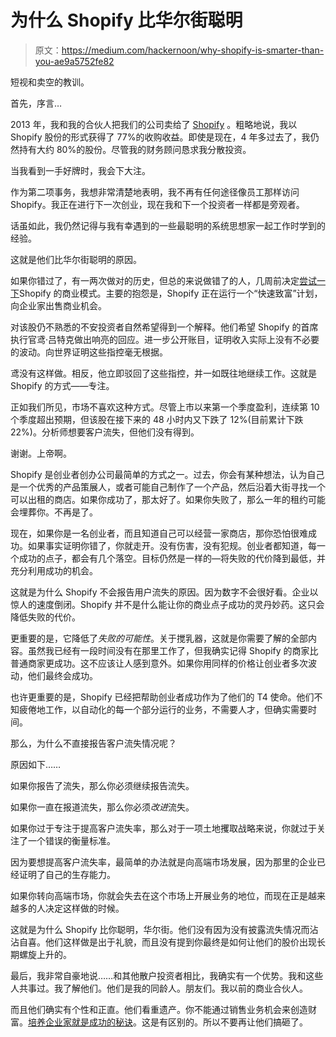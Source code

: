 # 为什么 Shopify 比华尔街聪明

> 原文：<https://medium.com/hackernoon/why-shopify-is-smarter-than-you-ae9a5752fe82>

短视和卖空的教训。

首先，序言…

2013 年，我和我的合伙人把我们的公司卖给了 [Shopify](https://hackernoon.com/tagged/shopify) 。粗略地说，我以 Shopify 股份的形式获得了 77%的收购收益。即使是现在，4 年多过去了，我仍然持有大约 80%的股份。尽管我的财务顾问恳求我分散投资。

当我看到一手好牌时，我会下大注。

作为第二项事务，我想非常清楚地表明，我不再有任何途径像员工那样访问 Shopify。我正在进行下一次创业，现在我和下一个投资者一样都是旁观者。

话虽如此，我仍然记得与我有幸遇到的一些最聪明的系统思想家一起工作时学到的经验。

这就是他们比华尔街聪明的原因。

如果你错过了，有一两次做对的历史，但总的来说做错了的人，几周前决定[尝试一下](http://www.citronresearch.com/citron-exposes-the-dark-side-of-shopify/)Shopify 的商业模式。主要的抱怨是，Shopify 正在运行一个“快速致富”计划，向企业家出售商业机会。

对该股仍不熟悉的不安投资者自然希望得到一个解释。他们希望 Shopify 的首席执行官鸢·吕特克做出响亮的回应。进一步公开账目，证明收入实际上没有不必要的波动。向世界证明这些指控毫无根据。

鸢没有这样做。相反，他立即驳回了这些指控，并一如既往地继续工作。这就是 Shopify 的方式——专注。

正如我们所见，市场不喜欢这种方式。尽管上市以来第一个季度盈利，连续第 10 个季度超出预期，但该股在接下来的 48 小时内又下跌了 12%(目前累计下跌 22%)。分析师想要客户流失，但他们没有得到。

谢谢。上帝啊。

Shopify 是创业者创办公司最简单的方式之一。过去，你会有某种想法，认为自己是一个优秀的产品策展人，或者可能自己制作了一个产品，然后沿着大街寻找一个可以出租的商店。如果你成功了，那太好了。如果你失败了，那么一年的租约可能会埋葬你。不再是了。

现在，如果你是一名创业者，而且知道自己可以经营一家商店，那你恐怕很难成功。如果事实证明你错了，你就走开。没有伤害，没有犯规。创业者都知道，每一个成功的点子，都会有几个落空。目标仍然是一样的—将失败的代价降到最低，并充分利用成功的机会。

这就是为什么 Shopify 不会报告用户流失的原因。因为数字不会很好看。企业以惊人的速度倒闭。Shopify 并不是什么能让你的商业点子成功的灵丹妙药。这只会降低失败的代价。

更重要的是，它降低了*失败的可能性*。关于搅乳器，这就是你需要了解的全部内容。虽然我已经有一段时间没有在那里工作了，但我确实记得 Shopify 的商家比普通商家更成功。这不应该让人感到意外。如果你用同样的价格让创业者多次波动，他们最终会成功。

也许更重要的是，Shopify 已经把帮助创业者成功作为了他们的 T4 使命。他们不知疲倦地工作，以自动化的每一个部分运行的业务，不需要人才，但确实需要时间。

那么，为什么不直接报告客户流失情况呢？

原因如下……

如果你报告了流失，那么你必须继续报告流失。

如果你一直在报道流失，那么你必须*改进*流失。

如果你过于专注于提高客户流失率，那么对于一项土地攫取战略来说，你就过于关注了一个错误的衡量标准。

因为要想提高客户流失率，最简单的办法就是向高端市场发展，因为那里的企业已经证明了自己的生存能力。

如果你转向高端市场，你就会失去在这个市场上开展业务的地位，而现在正是越来越多的人决定这样做的时候。

这就是为什么 Shopify 比你聪明，华尔街。他们没有因为没有披露流失情况而沾沾自喜。他们这样做是出于礼貌，而且没有提到你最终是如何让他们的股价出现长期螺旋上升的。

最后，我非常自豪地说……和其他散户投资者相比，我确实有一个优势。我和这些人共事过。我了解他们。他们是我的同龄人。朋友们。我以前的商业合伙人。

而且他们确实有个性和正直。他们看重遗产。你不能通过销售业务机会来创造财富。[培养企业家就是成功的秘诀](https://twitter.com/craigmillr/status/925704609598816256)。这是有区别的。所以不要再让他们搞砸了。